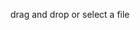drag and drop or select a file

<script>
function uploadFile() { //TODO
    var blobFile = $('#filechooser').files[0];
    var formData = new FormData();
    formData.append("fileToUpload", blobFile);

    $.ajax({
       url: "imageupload",
       type: "POST",
       data: formData,
       processData: false,
       contentType: false,
       success: function(response) {
           // .. do something
       },
       error: function(jqXHR, textStatus, errorMessage) {
           console.log(errorMessage);
       }
    });
}
</script>
